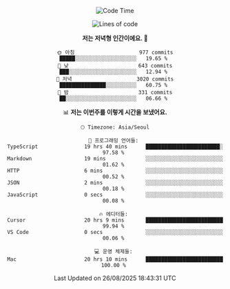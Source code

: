 <div align='center'>
 
<!--START_SECTION:waka-->
![Code Time](http://img.shields.io/badge/Code%20Time-4%2C569%20hrs%2037%20mins-blue)

![Lines of code](https://img.shields.io/badge/%EC%A0%80%EB%8A%94%20%EC%97%AC%ED%83%9C%EA%B9%8C%EC%A7%80%20-2.0%20million%20%EC%A4%84%EC%9D%98%20%EC%BD%94%EB%93%9C%EB%A5%BC%20%EC%9E%91%EC%84%B1%ED%96%88%EC%96%B4%EC%9A%94.-blue)

**저는 저녁형 인간이에요. 🦉** 

```text
🌞 아침                     977 commits         █████░░░░░░░░░░░░░░░░░░░░   19.65 % 
🌆 낮　                     643 commits         ███░░░░░░░░░░░░░░░░░░░░░░   12.94 % 
🌃 저녁                     3020 commits        ███████████████░░░░░░░░░░   60.75 % 
🌙 밤　                     331 commits         ██░░░░░░░░░░░░░░░░░░░░░░░   06.66 % 
```


📊 **저는 이번주를 이렇게 시간을 보냈어요.** 

```text
🕑︎ Timezone: Asia/Seoul

💬 프로그래밍 언어들: 
TypeScript               19 hrs 40 mins      ████████████████████████░   97.58 % 
Markdown                 19 mins             ░░░░░░░░░░░░░░░░░░░░░░░░░   01.62 % 
HTTP                     6 mins              ░░░░░░░░░░░░░░░░░░░░░░░░░   00.52 % 
JSON                     2 mins              ░░░░░░░░░░░░░░░░░░░░░░░░░   00.18 % 
JavaScript               0 secs              ░░░░░░░░░░░░░░░░░░░░░░░░░   00.08 % 

🔥 에디터들: 
Cursor                   20 hrs 9 mins       █████████████████████████   99.94 % 
VS Code                  0 secs              ░░░░░░░░░░░░░░░░░░░░░░░░░   00.06 % 

💻 운영 체제들: 
Mac                      20 hrs 10 mins      █████████████████████████   100.00 % 
```


 Last Updated on 26/08/2025 18:43:31 UTC
<!--END_SECTION:waka-->
 </div>
<!---
Emewjin/Emewjin is a ✨ special ✨ repository because its `README.md` (this file) appears on your GitHub profile.
You can click the Preview link to take a look at your changes.
--->
